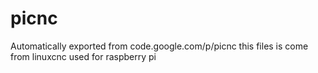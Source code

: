 # picnc
Automatically exported from code.google.com/p/picnc
this files is come from linuxcnc used for raspberry pi
